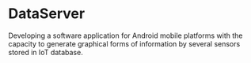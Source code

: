 # DataServer
Developing a software application for Android mobile platforms with the capacity to generate graphical forms of information by several sensors stored in IoT database.
